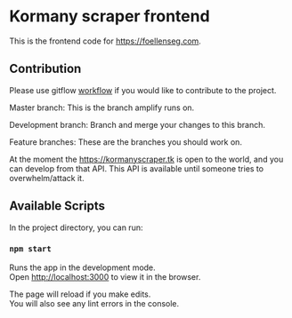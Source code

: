 # Kormany scraper frontend

This is the frontend code for <https://foellenseg.com>.

## Contribution

Please use gitflow [workflow](https://www.youtube.com/watch?v=1SXpE08hvGs) if you would like to contribute to the project.

Master branch: This is the branch amplify runs on.

Development branch: Branch and merge your changes to this branch.

Feature branches: These are the branches you should work on.


At the moment the <https://kormanyscraper.tk> is open to the world, and you can develop from that API.
This API is available until someone tries to overwhelm/attack it.

## Available Scripts

In the project directory, you can run:

### `npm start`

Runs the app in the development mode.\
Open [http://localhost:3000](http://localhost:3000) to view it in the browser.

The page will reload if you make edits.\
You will also see any lint errors in the console.
